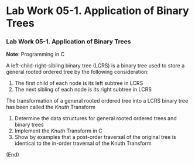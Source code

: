 # Lab Work 05-1. Application of Binary Trees

### Lab Work 05-1. Application of Binary Trees

**Note**: Programming in C

A left-child-right-sibling binary tree (LCRS) is a binary tree used to store a general rooted ordered tree by the following consideration:

1. The first child of each node is its left subtree in LCRS
2. The next sibling of each node is its right subtree in LCRS

The transformation of a general rooted ordered tree into a LCRS binary tree has been called the *Knuth* Transform

1. Determine the data structures for general rooted ordered trees and binary trees
2. Implement the *Knuth* Transform in C
3. Show by examples that a post-order traversal of the original tree is identical to the in-order traversal of the Knuth Transform

(End)